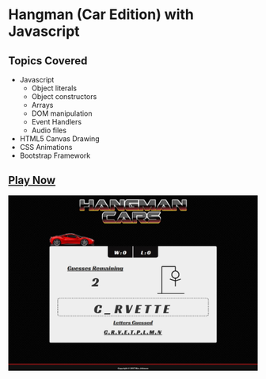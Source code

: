 # Hangman (Car Edition) with Javascript

## Topics Covered
* Javascript
  * Object literals
  * Object constructors
  * Arrays
  * DOM manipulation
  * Event Handlers
  * Audio files
* HTML5 Canvas Drawing
* CSS Animations
* Bootstrap Framework

## [Play Now](https://maxrjohnson23.github.io/Hangman-Game/ "Play Hangman Car Edition")

![Hangman Screenshot](sample/screenshot.jpg?raw=true "Hangman Car Edition")